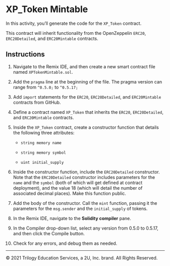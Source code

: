 # XP_Token Mintable

In this activity, you’ll generate the code for the `XP_Token` contract.

This contract will inherit functionality from the OpenZeppelin `ERC20`, `ERC20Detailed`, and `ERC20Mintable` contracts.

## Instructions

1. Navigate to the Remix IDE, and then create a new smart contract file named `XPTokenMintable.sol`.

2. Add the `pragma` line at the beginning of the file. The pragma version can range from `^0.5.0;` to `^0.5.17;`

3. Add `import` statements for the `ERC20`, `ERC20Detailed`, and `ERC20Mintable` contracts from GitHub.

4. Define a contract named `XP_Token` that inherits the `ERC20`, `ERC20Detailed`, and `ERC20Mintable` contracts.

5. Inside the `XP_Token` contract, create a constructor function that details the following three attributes:

    * `string memory name`

    * `string memory symbol`

    * `uint initial_supply`

6. Inside the constructor function, include the `ERC20Detailed` constructor. Note that the `ERC20Detailed` constructor includes parameters for the `name` and the `symbol` (both of which will get defined at contract deployment), and the value 18 (which will detail the number of associated decimal places). Make this function public.

7. Add the body of the constructor. Call the `mint` function, passing it the parameters for the `msg.sender` and the `initial_supply` of tokens.

8. In the Remix IDE, navigate to the **Solidity compiler** pane.

8. In the Compiler drop-down list, select any version from 0.5.0 to 0.5.17, and then click the Compile button.

10. Check for any errors, and debug them as needed.

---

© 2021 Trilogy Education Services, a 2U, Inc. brand. All Rights Reserved.